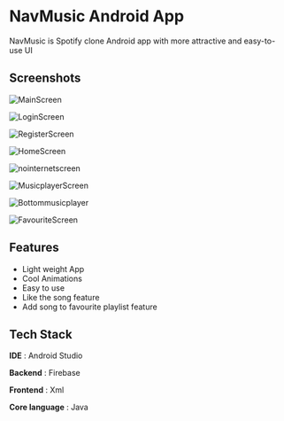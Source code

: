 
# NavMusic Android App

NavMusic is Spotify clone Android app with more attractive and easy-to-use UI

## Screenshots

![MainScreen](app/src/main/res/drawable-v24/splashAnimation.jpg)

![LoginScreen](app/src/main/res/drawable-v24/login.jpg)

![RegisterScreen](app/src/main/res/drawable-v24/register.jpg)

![HomeScreen](app/src/main/res/drawable-v24/home.jpg )

![nointernetscreen](app/src/main/res/drawable-v24/nointernet.jpg)

![MusicplayerScreen](app/src/main/res/drawable-v24/musicplayer.jpg)

![Bottommusicplayer](app/src/main/res/drawable-v24/bottommusicplayer.jpg)

![FavouriteScreen](app/src/main/res/drawable-v24/addtofavourites.jpg)



## Features

- Light weight App
- Cool Animations
- Easy to use
- Like the song feature
- Add song to favourite playlist feature


## Tech Stack

**IDE** : Android Studio

**Backend** : Firebase

**Frontend** : Xml

**Core language** : Java




